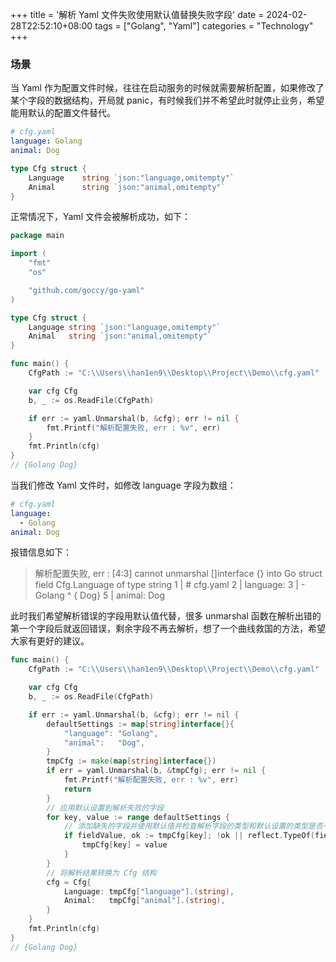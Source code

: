 +++
title = '解析 Yaml 文件失败使用默认值替换失败字段'
date = 2024-02-28T22:52:10+08:00
tags = ["Golang", "Yaml"]
categories = "Technology"
+++

### 场景

当 Yaml 作为配置文件时候，往往在启动服务的时候就需要解析配置，如果修改了某个字段的数据结构，开局就 panic，有时候我们并不希望此时就停止业务，希望能用默认的配置文件替代。

```yaml
# cfg.yaml
language: Golang
animal: Dog
```

```go
type Cfg struct {
	Language    string `json:"language,omitempty"`
	Animal 		string `json:"animal,omitempty"`
}
```

正常情况下，Yaml 文件会被解析成功，如下：

```go
package main

import (
	"fmt"
	"os"

	"github.com/goccy/go-yaml"
)

type Cfg struct {
	Language string `json:"language,omitempty"`
	Animal   string `json:"animal,omitempty"`
}

func main() {
	CfgPath := "C:\\Users\\han1en9\\Desktop\\Project\\Demo\\cfg.yaml"

	var cfg Cfg
	b, _ := os.ReadFile(CfgPath)

	if err := yaml.Unmarshal(b, &cfg); err != nil {
		fmt.Printf("解析配置失败, err : %v", err)
	}
	fmt.Println(cfg)
}
// {Golang Dog}
```

当我们修改 Yaml 文件时，如修改 language 字段为数组：

```yaml
# cfg.yaml
language:
  - Golang
animal: Dog
```

报错信息如下：

> 解析配置失败, err : [4:3] cannot unmarshal []interface {} into Go struct field Cfg.Language of type string
> 1 | # cfg.yaml
> 2 | language:
> 3 | - Golang
> ^
> { Dog} 5 | animal: Dog

此时我们希望解析错误的字段用默认值代替，很多 unmarshal 函数在解析出错的第一个字段后就返回错误，剩余字段不再去解析，想了一个曲线救国的方法，希望大家有更好的建议。

```go
func main() {
	CfgPath := "C:\\Users\\han1en9\\Desktop\\Project\\Demo\\cfg.yaml"

	var cfg Cfg
	b, _ := os.ReadFile(CfgPath)

	if err := yaml.Unmarshal(b, &cfg); err != nil {
		defaultSettings := map[string]interface{}{
			"language": "Golang",
			"animal":   "Dog",
		}
		tmpCfg := make(map[string]interface{})
		if err = yaml.Unmarshal(b, &tmpCfg); err != nil {
			fmt.Printf("解析配置失败, err : %v", err)
			return
		}
		// 应用默认设置到解析失败的字段
		for key, value := range defaultSettings {
			// 添加缺失的字段并使用默认值并检查解析字段的类型和默认设置的类型是否一致
			if fieldValue, ok := tmpCfg[key]; !ok || reflect.TypeOf(fieldValue) != reflect.TypeOf(value) {
				tmpCfg[key] = value
			}
		}
		// 将解析结果转换为 Cfg 结构
		cfg = Cfg{
			Language: tmpCfg["language"].(string),
			Animal:   tmpCfg["animal"].(string),
		}
	}
	fmt.Println(cfg)
}
// {Golang Dog}
```
